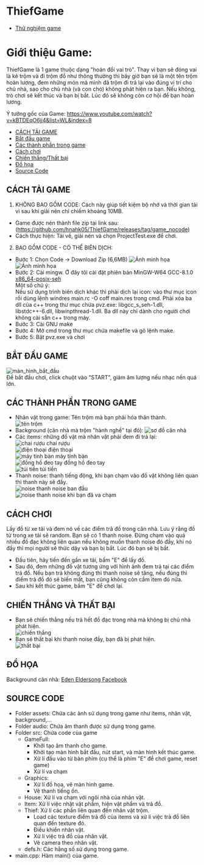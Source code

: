 # ThiefGame
- [Thử nghiệm game](https://drive.google.com/file/d/1ZT0dikVM6xklZ4AU085tSgMDWoH_w_2J/view?usp=sharing)
# Giới thiệu Game:
ThiefGame là 1 game thuộc dạng "hoán đổi vai trò". Thay vì bạn sẽ đóng vai là kẻ trộm và đi trộm đồ như thông thường thì bây giờ bạn sẽ là một tên trộm hoàn lương, đem những món mà mình đã trộm đi trả lại vào đúng vị trí cho chủ nhà, sao cho chủ nhà (và con chó) không phát hiện ra bạn. Nếu không, trò chơi sẽ kết thúc và bạn bị bắt. Lúc đó sẽ không còn cơ hội để bạn hoàn lương.   
  
Ý tưởng gốc của Game: https://www.youtube.com/watch?v=kBTDEqO6jj4&list=WL&index=8  
  
- [CÁCH TẢI GAME](#cách-tải-game)
- [Bắt đầu game](#bắt-đầu-game)
- [Các thành phần trong game](#các-thành-phần-trong-game)
- [Cách chơi](#cách-chơi)
- [Chiến thắng/Thất bại](#chiến-thắng-và-thất-bại)
- [Đồ họa](#đồ-họa)
- [Source Code](#source-code)


## CÁCH TẢI GAME
1. KHÔNG BAO GỒM CODE: Cách này giúp tiết kiệm bộ nhớ và thời gian tải vì sau khi giải nén chỉ chiếm khoảng 10MB.  
- Game được nén thành file zip tại link sau: (https://github.com/hnahk05/ThiefGame/releases/tag/game_nocode)
- Cách thực hiện: Tải về, giải nén và chọn ProjectTest.exe để chơi.  
2. BAO GỒM CODE - CÓ THỂ BIÊN DỊCH:
- Bước 1: Chọn Code -> Download Zip (6,6MB)
![Ảnh minh họa](https://i.imgur.com/VTwS6rc.png)
![Ảnh minh họa](https://i.imgur.com/mRiuSH9.png)
- Bước 2: Cài mingw. Ở đây tôi cài đặt phiên bản MinGW-W64 GCC-8.1.0 [x86_64-posix-seh](https://sourceforge.net/projects/mingw-w64/files/Toolchains%20targetting%20Win64/Personal%20Builds/mingw-builds/8.1.0/threads-posix/seh/x86_64-8.1.0-release-posix-seh-rt_v6-rev0.7z/download)  
Một số chú ý:  
  Nếu sử dụng trình biên dịch khác thì phải dịch lại icon: vào thư mục icon rồi dùng lệnh windres main.rc -O coff main.res trong cmd.
  Phải xóa ba dll của c++ trong thư mục chứa pvz.exe: libgcc_s_seh-1.dll, libstdc++-6.dll, libwinpthread-1.dll. Ba dll này chỉ dành cho người chơi không cài sẵn c++ trong máy. 
- Bước 3: Cài GNU make
- Bước 4: Mở cmd trong thư mục chứa makefile và gõ lệnh make.
- Bước 5: Bật pvz.exe và chơi
## BẮT ĐẦU GAME
![màn_hình_bắt_đầu](https://i.imgur.com/1ZkP8TF.png)  
Để bắt đầu chơi, click chuột vào "START", giảm âm lượng nếu nhạc nền quá lớn. 
## CÁC THÀNH PHẦN TRONG GAME
- Nhân vật trong game: Tên trộm mà bạn phải hóa thân thành.  
![tên trộm](https://i.imgur.com/lf3OELP.png)  
- Background (căn nhà mà trộm "hành nghề" tại đó): 
![sơ đồ căn nhà](https://i.imgur.com/p6Y66Qw.png)  
- Các items: những đồ vật mà nhân vật phải đem đi trả lại:  
![chai rượu](https://i.imgur.com/GLNEkB2.png) chai rượu  
![điện thoại](https://i.imgur.com/4dnmYOb.png) điện thoại  
![máy tính bàn](https://i.imgur.com/2TEWbvI.png) máy tính bàn  
![đồng hồ đeo tay](https://i.imgur.com/aNO2z68.png) đồng hồ đeo tay  
![túi tiền](https://i.imgur.com/0D4S9Wo.png) túi tiền  
- Thanh noise: thanh tiếng động, khi bạn chạm vào đồ vật không liên quan thì thanh này sẽ đầy.  
![noise](https://i.imgur.com/k4kNPP0.png) thanh noise ban đầu  
![noise](https://i.imgur.com/REZ568B.png) thanh noise khi bạn đã va chạm
## CÁCH CHƠI
Lấy đồ từ xe tải và đem nó về các điểm trả đồ trong căn nhà. Lưu ý rằng đồ từ trong xe tải sẽ random. Bạn sẽ có 1 thanh noise. Đừng chạm vào quá nhiều đồ đạc không liên quan nếu không muốn thanh noise đó đầy, khi nó đầy thì mọi người sẽ thức dậy và bạn bị bắt. Lúc đó bạn sẽ bị bắt.   
- Đầu tiên, hãy tiến đến gần xe tải, bấm "E" để lấy đồ.  
- Sau đó, đem những đồ vật tương ứng với hình ảnh đem trả tại các điểm trả đồ. Nếu bạn trả không đúng thì thanh noise sẽ tăng, nếu đúng thì điểm trả đồ đó sẽ biến mất, bạn cũng không còn cầm item đó nữa.  
- Sau khi kết thúc game, bấm "E" để chơi lại.
## CHIẾN THẮNG VÀ THẤT BẠI
- Bạn sẽ chiến thắng nếu trả hết đồ đạc trong nhà mà không bị chủ nhà phát hiện.  
![chiến thắng](https://i.imgur.com/Ih382Vi.jpeg)  
- Bạn sẽ thất bại khi thanh noise đầy, bạn đã bị phát hiện.  
![thất bại](https://i.imgur.com/xgjiF3b.jpeg)
## ĐỒ HỌA
Background căn nhà: [Eden Eldersong Facebook](https://www.facebook.com/photo.php?fbid=287421350458352&set=pb.100075714660560.-2207520000&type=3)  
## SOURCE CODE
- Folder assets: Chứa các ảnh sử dụng trong game như items, nhân vật, background,...  
- Folder audio: Chứa âm thanh được sử dụng trong game.
- Folder src: Chứa code của game  
    - GameFull:
        - Khởi tạo âm thanh cho game.
        - Khởi tạo màn hình bắt đầu, nút start, và màn hình kết thúc game.
        - Xử lí đầu vào từ bàn phím (cụ thể là phím "E" để chơi game, reset game)
        - Xử lí va chạm
    - Graphics:
        - Xử lí đồ họa, vẽ màn hình game.
        - Vẽ thanh tiếng ồn.
    - House: Xử lí va chạm với ngôi nhà của nhân vật.
    - Item: Xử lí việc nhặt vật phẩm, hiện vật phẩm và trả đồ.
    - Thief: Xử lí các phần liên quan đến nhân vật trộm.
        - Load các texture điểm trả đồ của items và xử lí việc trả đồ liên quan đến texture đó.
        - Điều khiển nhân vật.
        - Xử lí việc trả đồ của nhân vật.
        - Vẽ camera theo nhân vật.
    - defs.h: Các hằng số sử dụng trong game.
- main.cpp: Hàm main() của game.

